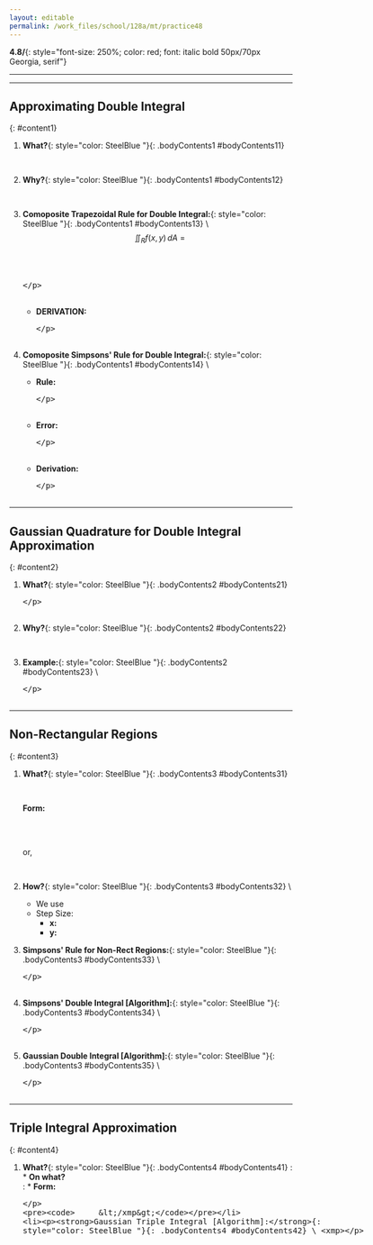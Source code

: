 ```yaml
---
layout: editable
permalink: /work_files/school/128a/mt/practice48
---
```


**4.8/**{: style="font-size: 250%; color: red; font: italic bold 50px/70px Georgia, serif"}  

____________________
***

## Approximating Double Integral
{: #content1}

1. **What?**{: style="color: SteelBlue  "}{: .bodyContents1 #bodyContents11} 
    <xmp>
    </xmp>

2. **Why?**{: style="color: SteelBlue  "}{: .bodyContents1 #bodyContents12}
    <xmp>
    </xmp>

3. **Comoposite Trapezoidal Rule for Double Integral:**{: style="color: SteelBlue  "}{: .bodyContents1 #bodyContents13} \\
    $$ \ \  \iint_R f(x,y) \,dA \  = $$ $$ \ \ \ \ \ \ \ \ \ \ \ \ \ \  \ \ \ \ \ \ \ \ \ \ \ \ \ \  \ \ \ \ \ \ \ \ \ \ \ \ \ \ $$  
    <xmp>

    </xmp>

    * **DERIVATION:**  
        <xmp>


        </xmp>

4. **Comoposite Simpsons' Rule for Double Integral:**{: style="color: SteelBlue  "}{: .bodyContents1 #bodyContents14} \\
    * **Rule:**  
        <xmp>

        </xmp>

    * **Error:**  
        <xmp>

        </xmp>

    * **Derivation:**  
        <xmp>


        </xmp>

***

## Gaussian Quadrature for Double Integral Approximation
{: #content2}

1. **What?**{: style="color: SteelBlue  "}{: .bodyContents2 #bodyContents21}
    <xmp>

    </xmp>

2. **Why?**{: style="color: SteelBlue  "}{: .bodyContents2 #bodyContents22}
    <xmp>
    </xmp>
3. **Example:**{: style="color: SteelBlue  "}{: .bodyContents2 #bodyContents23} \\
    <xmp>

    </xmp>

***

## Non-Rectangular Regions
{: #content3}

1. **What?**{: style="color: SteelBlue  "}{: .bodyContents3 #bodyContents31}
    <xmp>
    </xmp>

    **Form:**  
        <xmp>
        </xmp>  
        or,  
        <xmp>
        </xmp>

2. **How?**{: style="color: SteelBlue  "}{: .bodyContents3 #bodyContents32} \\
    * We use  
    * Step Size:
        * **x:**  
        * **y:**   

3. **Simpsons' Rule for Non-Rect Regions:**{: style="color: SteelBlue  "}{: .bodyContents3 #bodyContents33} \\
    <xmp>


    </xmp>

4. **Simpsons' Double Integral [Algorithm]:**{: style="color: SteelBlue  "}{: .bodyContents3 #bodyContents34} \\
    <xmp>


    </xmp>

5. **Gaussian Double Integral [Algorithm]:**{: style="color: SteelBlue  "}{: .bodyContents3 #bodyContents35} \\
    <xmp>



    </xmp>

***

## Triple Integral Approximation
{: #content4}

1. **What?**{: style="color: SteelBlue  "}{: .bodyContents4 #bodyContents41}
    :   * **On what?**  
    :   * **Form:**  
            <xmp>

            </xmp>

2. **Gaussian Triple Integral [Algorithm]:**{: style="color: SteelBlue  "}{: .bodyContents4 #bodyContents42} \\
    <xmp>


    </xmp>
